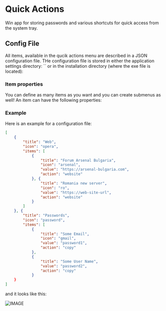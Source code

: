 # Quick Actions

Win app for storing passwords and various shortcuts for quick access from the system tray.

## Config File

All items, available in the qucik actions menu are described in a JSON configuration file. THe configuration file is stored in either the application settings directory: `` or in the installation directory (where the exe file is located): 

### Item properties

You can define as many items as you want and you can create submenus as well! An item can have the following properties:



### Example 

Here is an example for a configuration file:

```json
[
    {
        "title": "Web",
        "icon": "opera",
        "items": [
            {
                "title": "Forum Arsenal Bulgaria",
                "icon": "arsenal",
                "value": "https://arsenal-bulgaria.com",
                "action": "website"
            }, {
                "title": "Romania new server",
                "icon": "ro",
                "value": "https://web-site-url",
                "action": "website"
            }
        ]
    }, {
        "title": "Passwords",
        "icon": "password",
        "items": [
            {
                "title": "Some Email",
                "icon": "gmail",
                "value": "password1",
                "action": "copy"
            },
            {
                "title": "Some User Name",
                "value": "password2",
                "action": "copy"
            }
    }
]
```

and it looks like this:

![IMAGE](https://)
